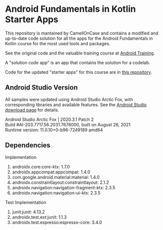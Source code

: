 Android Fundamentals in Kotlin Starter Apps
===========================================

This repository is mantained by CamellOnCase and contains a modified and up-to-date code solution for all the apps 
for the Android Fundamentals in Kotlin course for the most used tools and packages.  

See the original code and the valuable training course at [Android Training](https://developer.android.com/courses).

A "solution code app" is an app that contains the solution for a codelab.

Code for the updated "starter apps" for this course are in [this repository](https://github.com/camelloncaseoficial/android-kotlin-fundamentals-starter-apps).

Android Studio Version
----------------------

All samples were updated using Android Studio Arctic Fox, with corresponding libraries
and available features. See the 
[Android Studio download page](https://developer.android.com/studio) for details.  

Android Studio Arctic Fox | 2020.3.1 Patch 2  
Build #AI-203.7717.56.2031.7678000, built on August 26, 2021  
Runtime version: 11.0.10+0-b96-7249189 amd64  


Dependencies
---------------
Implementation  
1. androidx.core:core-ktx: 1.7.0  
1. androidx.appcompat:appcompat: 1.4.0  
1. com.google.android.material:material: 1.4.0  
1. androidx.constraintlayout:constraintlayout: 2.1.2  
1. androidx.navigation:navigation-fragment-ktx: 2.3.5  
1. androidx.navigation:navigation-ui-ktx: 2.3.5  

Test Implementation  
1. junit:junit: 4.13.2  
1. androidx.test.ext:junit: 1.1.3  
1. androidx.test.espresso:espresso-core: 3.4.0  
